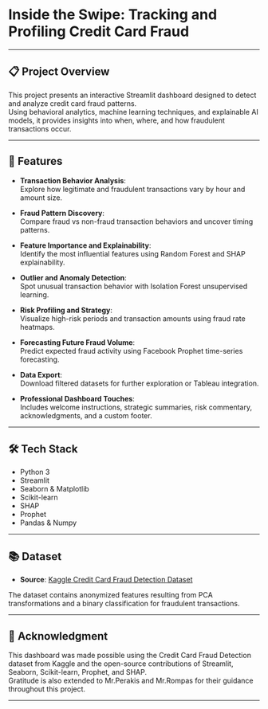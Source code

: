 
# Inside the Swipe: Tracking and Profiling Credit Card Fraud

---

## 📋 Project Overview

This project presents an interactive Streamlit dashboard designed to detect and analyze credit card fraud patterns.  
Using behavioral analytics, machine learning techniques, and explainable AI models, it provides insights into when, where, and how fraudulent transactions occur.

---

## 🚀 Features

- **Transaction Behavior Analysis**:  
  Explore how legitimate and fraudulent transactions vary by hour and amount size.
  
- **Fraud Pattern Discovery**:  
  Compare fraud vs non-fraud transaction behaviors and uncover timing patterns.

- **Feature Importance and Explainability**:  
  Identify the most influential features using Random Forest and SHAP explainability.

- **Outlier and Anomaly Detection**:  
  Spot unusual transaction behavior with Isolation Forest unsupervised learning.

- **Risk Profiling and Strategy**:  
  Visualize high-risk periods and transaction amounts using fraud rate heatmaps.

- **Forecasting Future Fraud Volume**:  
  Predict expected fraud activity using Facebook Prophet time-series forecasting.

- **Data Export**:  
  Download filtered datasets for further exploration or Tableau integration.

- **Professional Dashboard Touches**:  
  Includes welcome instructions, strategic summaries, risk commentary, acknowledgments, and a custom footer.

---

## 🛠️ Tech Stack

- Python 3
- Streamlit
- Seaborn & Matplotlib
- Scikit-learn
- SHAP
- Prophet
- Pandas & Numpy

---

## 📚 Dataset

- **Source**: [Kaggle Credit Card Fraud Detection Dataset](https://www.kaggle.com/datasets/mlg-ulb/creditcardfraud)

The dataset contains anonymized features resulting from PCA transformations and a binary classification for fraudulent transactions.

---

## 📜 Acknowledgment

This dashboard was made possible using the Credit Card Fraud Detection dataset from Kaggle and the open-source contributions of Streamlit, Seaborn, Scikit-learn, Prophet, and SHAP.  
Gratitude is also extended to Mr.Perakis and Mr.Rompas for their guidance throughout this project.

---
